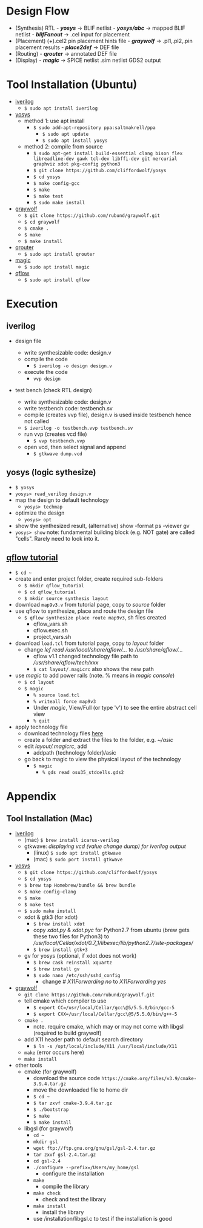 # Design Flow
- (Synthesis) RTL - ***yosys*** -> BLIF netlist - ***yosys/abc*** -> mapped BLIF netlist - ***blifFanout*** -> .cel input for placement
- (Placement) (+).cel2 pin placement hints file - ***graywolf*** -> .pl1,.pl2,.pin placement results - ***place2def*** -> DEF file
- (Routing) - ***qrouter*** -> annotated DEF file
- (Display) - ***magic*** -> SPICE netlist .sim netlist GDS2 output

# Tool Installation (Ubuntu)
- [iverilog](http://iverilog.icarus.com/)
  - `$ sudo apt install iverilog`
- [yosys](https://github.com/cliffordwolf/yosys/blob/master/README.md)
  - method 1: use apt install
    - `$ sudo add-apt-repository ppa:saltmakrell/ppa`
		- `$ sudo apt update`                                                     
	  - `$ sudo apt install yosys`
  - method 2: compile from source
    - `$ sudo apt-get install build-essential clang bison flex libreadline-dev gawk tcl-dev libffi-dev git mercurial graphviz xdot pkg-config python3`
    - `$ git clone https://github.com/cliffordwolf/yosys`
    - `$ cd yosys`
    - `$ make config-gcc`
    - `$ make`
    - `$ make test`
    - `$ sudo make install`
- [graywolf](https://github.com/rubund/graywolf)
  - `$ git clone https://github.com/rubund/graywolf.git`
  - `$ cd graywolf`
  - `$ cmake .`
  - `$ make`
  - `$ make install`
- [qrouter](http://opencircuitdesign.com/qrouter/)
  - `$ sudo apt install qrouter`
- [magic](http://opencircuitdesign.com/magic/)
  - `$ sudo apt install magic`
- [qflow](http://opencircuitdesign.com/qflow/)
  - `$ sudo apt install qflow`

# Execution
## iverilog 
- design file
  - write synthesizable code: design.v
  - compile the code
    - `$ iverilog -o design design.v`
  - execute the code
    - `vvp design`

- test bench (check RTL design)
  - write synthesizable code: design.v
  - write testbench code: testbench.sv
  - compile (creates vvp file), design.v is used inside testbench hence not called
  - `$ iverilog -o testbench.vvp testbench.sv`
  - run vvp (creates vcd file)
    - `$ vvp testbench.vvp`
  - open vcd, then select signal and append
    - `$ gtkwave dump.vcd`

## yosys (logic sythesize)
- `$ yosys`
- `yosys> read_verilog design.v`
- map the design to default technology
  - `yosys> techmap`
- optimize the design
  - `yosys> opt`
- show the synthesized result, (alternative) show -format ps -viewer gv  
- `yosys> show`
note: fundamental building block (e.g. NOT gate) are called "cells". Rarely need to look into it. 

## [qflow tutorial](http://opencircuitdesign.com/qflow/tutorial.html)
- `$ cd ~`
- create and enter project folder, create required sub-folders
  - `$ mkdir qflow_tutorial`
  - `$ cd qflow_tutorial`
  - `$ mkdir source synthesis layout`
- download `map9v3.v` from tutorial page, copy to *source* folder
- use qflow to synthesize, place and route the design file
  - `$ qflow synthesize place route map9v3`, sh files created
    - qflow_vars.sh
    - qflow.exec.sh
    - project_vars.sh
- download `load.tcl` from tutorial page, copy to *layout* folder
  - change *lef read /usr/local/share/qflow/...* to */usr/share/qflow/...*
    - qflow v1.1 changed technology file path to */usr/share/qflow/tech/xxx*
    - `$ cat layout/.magicrc` also shows the new path
- use *magic* to add power rails (note. % means in *magic console*)
  - `$ cd layout`
  - `$ magic`
    - `% source load.tcl`
    - `% writeall force map9v3`
    - Under *magic*, View/Full (or type 'v') to see the entire abstract cell view
    - `% quit`
- apply technology file
  - download technology files [here](https://vlsiarch.ecen.okstate.edu/flows/MOSIS_SCMOS/osu_soc_v2.7/osu_soc_v2.7.tar.gz)
  - create a folder and extract the files to the folder, e.g. *~/asic*
  - edit *layout/.magicrc*, add
    - addpath {technology folder}/asic
  - go back to magic to view the physical layout of the technology
    - `$ magic`
      - `% gds read osu35_stdcells.gds2`

# Appendix
## Tool Installation (Mac)
- [iverilog](http://iverilog.icarus.com/)
  - (mac) `$ brew install icarus-verilog`
  - gtkwave: *displaying vcd (value change dump) for iverilog output*
    - (linux) `$ sudo apt install gtkwave`
    - (mac) `$ sudo port install gtkwave`
- [yosys](https://github.com/cliffordwolf/yosys/blob/master/README.md)
  - `$ git clone https://github.com/cliffordwolf/yosys`
  - `$ cd yosys`
  - `$ brew tap Homebrew/bundle && brew bundle`
  - `$ make config-clang`
  - `$ make`
  - `$ make test`
  - `$ sudo make install`
  - xdot & gtk3 (for xdot)
    - `$ brew install xdot`
    - copy *xdot.py* & *xdot.pyc* for Python2.7 from ubuntu (brew gets these two files for Python3)
    to */usr/local/Cellar/xdot/0.7_1/libexec/lib/python2.7/site-packages/*
    - `$ brew install gtk+3`
  - gv for yosys (optional, if xdot does not work)
    - `$ brew cask reinstall xquartz`
    - `$ brew install gv`
    - `$ sudo nano /etc/ssh/sshd_config`
      - change *# X11Forwarding no* to *X11Forwarding yes*
- [graywolf](https://github.com/rubund/graywolf)
  - `git clone https://github.com/rubund/graywolf.git`
  - tell cmake which compiler to use
    - `$ export CC=/usr/local/Cellar/gcc\@5/5.5.0/bin/gcc-5`
    - `$ export CXX=/usr/local/Cellar/gcc\@5/5.5.0/bin/g++-5`
  - `cmake .`
    - note. require cmake, which may or may not come with libgsl (required to build graywolf)
  - add X11 header path to default search directory
    - `$ ln -s /opt/local/include/X11 /usr/local/include/X11`
  - `make` (error occurs here)
  - `make install`
- other tools
  - cmake (for graywolf)
    - download the source code `https://cmake.org/files/v3.9/cmake-3.9.4.tar.gz`
    - move the downloaded file to home dir
    - `$ cd ~`
    - `$ tar zxvf cmake-3.9.4.tar.gz`
    - `$ ./bootstrap`
    - `$ make`
    - `$ make install`
  - libgsl (for graywolf)
    - ```cd ~```
    - ```mkdir gsl```
    - ```wget ftp://ftp.gnu.org/gnu/gsl/gsl-2.4.tar.gz```
    - ```tar zxvf gsl-2.4.tar.gz```
    - ```cd gsl-2.4```
    - ```./configure --prefix=/Users/my_home/gsl```
      - configure the installation
    - ```make```
      - compile the library
    - ```make check```
      - check and test the library
    - ```make install```
      - install the library
    - use /installation/libgsl.c to test if the installation is good